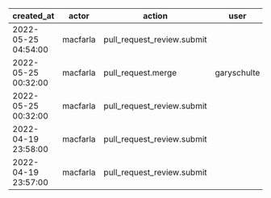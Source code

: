 |          created_at | actor    | action                     | user        | repo                    |
| ------------------- | -------- | -------------------------- | ----------- | ----------------------- |
| 2022-05-25 04:54:00 | macfarla | pull_request_review.submit |             | hyperledger/besu-native |
| 2022-05-25 00:32:00 | macfarla | pull_request.merge         | garyschulte | hyperledger/besu-native |
| 2022-05-25 00:32:00 | macfarla | pull_request_review.submit |             | hyperledger/besu-native |
| 2022-04-19 23:58:00 | macfarla | pull_request_review.submit |             | hyperledger/besu-native |
| 2022-04-19 23:57:00 | macfarla | pull_request_review.submit |             | hyperledger/besu-native |
